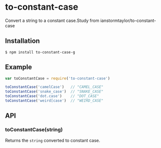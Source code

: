 # to-constant-case
Convert a string to a constant case.Study from ianstormtaylor/to-constant-case

## Installation

```
$ npm install to-constant-case-g
```


## Example

```js
var toConstantCase = require('to-constant-case')

toConstantCase('camelCase')   // "CAMEL_CASE"
toConstantCase('snake_case')  // "SNAKE_CASE"
toConstantCase('dot.case')    // "DOT_CASE"
toConstantCase('weird[case')  // "WEIRD_CASE"
```


## API

### toConstantCase(string)
  
Returns the `string` converted to constant case.
